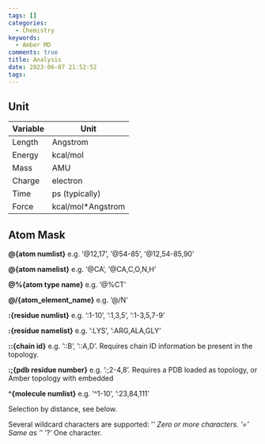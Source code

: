 ```yaml
---
tags: []
categories:
  - Chemistry
keywords:
  - Amber MD
comments: true
title: Analysis
date: 2023-06-07 21:52:52
tags:
---
```



## Unit


|Variable | Unit |
|----|----|
|Length| Angstrom|
|Energy| kcal/mol|
|Mass |AMU|
|Charge |electron|
|Time| ps (typically)|
|Force| kcal/mol*Angstrom|


## Atom Mask

**@{atom numlist}** 
e.g. ’@12,17’, ’@54-85’, ’@12,54-85,90’

**@{atom namelist}** 
e.g. ’@CA’, ’@CA,C,O,N,H’

**@%{atom type name}** 
e.g. ’@%CT’

**@/{atom_element_name}** 
e.g. ’@/N’

**:{residue numlist}** 
e.g. ’:1-10’, ’:1,3,5’, ’:1-3,5,7-9’

**:{residue namelist}** e.g. ’:LYS’, ’:ARG,ALA,GLY’

**::{chain id}** e.g. ’::B’, ’::A,D’. Requires chain ID information be present in the topology.

**:;{pdb residue number}** e.g. ’:;2-4,8’. Requires a PDB loaded as topology, or Amber topology with embedded


**^{molecule numlist}** e.g. ’^1-10’, ’:23,84,111’

<mask><distance operator><distance> Selection by distance, see below.

Several wildcard characters are supported:
’*’ Zero or more characters.
’=’ Same as ’*’
’?’ One character.

